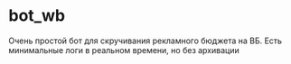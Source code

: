 # bot_wb

Очень простой бот для скручивания рекламного бюджета на ВБ. Есть минимальные логи в реальном времени, но без архивации

